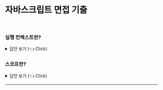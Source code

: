 # 자바스크립트 면접 기출
<br>

### 실행 컨텍스트란?

<details>
   <summary> 답안 보기 (👈 Click)</summary>
<br />
+ 실행 컨텍스트는 자바스크립트의 동작 원리를 담고 있는 핵심 개념입니다 <br>
  실행 컨텍스트를 바르게 이해하면 자바스크립트가 스코프를 기반으로 <br>
  식별자와 식별자에 바인딩된 값(식별자 바인딩)을 관리하는 방식과 <br>
  호이스팅이 발생하는 이유, 클로저의 동작 방식, 그리고 태스크 큐와 함께 동작하는 <br>
  이벤트 핸들러와 비동기 처리의 동작 방식을 이해할 수 있습니다. <br>
</details>


### 스코프란?

<details>
   <summary> 답안 보기 (👈 Click)</summary>
<br />
[참고: 모던 자바스크립트 Deep Dive ] 
   
+ 스코프(유효 범위)는 자바스크립트를 포함한 모든 프로그래밍 언어의 기본적이며 중요한 개념입니다. <br> 
  스코프의 이해가 부족하면 다른 개념을 이해하기 어려울 수 있습니다. <br> 
  더욱이 자바스크립트의 스코프는 다른 언어의 스코프와 구별되는 특징이 있으므로 주의가 필요합니다. <br> 
   
  그리고 var 키워드로 선언한 변수와 let 또는 const 키워드로 선언한 변수의 스코프도 다르게 동작합니다. <br>
  스코프는 변수 그리고 함수와 깊은 관련이 있습니다. <br> 
  
  우리는 스코프를 이미 경험했습니다. 함수의 매개변수는 함수 몸체 내부에서만 참조할 수 있고, <br> 
  함수 몸체 외부에서는 참조할 수 없다고 했습니다. <br> 
  이것은 매개변수를 참조할 수 있는 유효범위, 즉 매개변수의 스코프가 함수 몸체 내부로 한정되기 때문입니다. <br> 

     ```
        function add(x,y){
           // 매개변수는 함수 몸체 내부에서만 참조할 수 있다.
           // 즉, 매개변수의 스코프(유효범위)는 함수 몸체 내부다. 
           console.log(x,y);
           return x+y; 
        }

       add(2, 5);

       // 매개변수는 함수 몸체 내부에서만 참조할 수 있다.   
       console.log(x, y); // ReferenceError: x is not defined 
    ```  
   
  변수는 코드의 가장 바깥 영역뿐 아니라 코드 블록이나 함수 몸체 내에서도 선언할 수 있습니다. <br> 
  이 때, 코드 블록이나 함수는 중첩될 수 있습니다. <br> 
</details>

-----------------------
